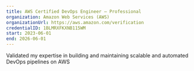 ```yaml
---
title: AWS Certified DevOps Engineer – Professional
organization: Amazon Web Services (AWS)
organizationUrl: https://aws.amazon.com/verification
credentialID: 1BLMRXFKXNB115WM
start: 2023-06-01
end: 2026-06-01
---
```


Validated my expertise in building and maintaining scalable and automated DevOps pipelines on AWS
